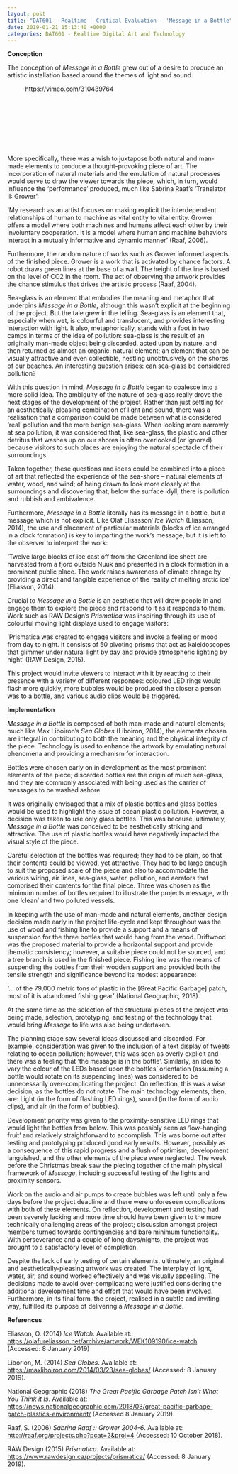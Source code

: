 ```yaml
---
layout: post
title: "DAT601 - Realtime - Critical Evaluation - 'Message in a Bottle"
date: 2019-01-21 15:13:40 +0000
categories: DAT601 - Realtime Digital Art and Technology
---
```


<!-- wp:paragraph -->
<p><strong>Conception</strong></p>
<!-- /wp:paragraph -->

<!-- wp:paragraph -->
<p>The conception of <em>Message in a Bottle</em> grew out of a desire to produce an artistic installation based around the themes of light and sound.</p>
<!-- /wp:paragraph -->

<!-- wp:embed {"url":"https://vimeo.com/310439764","type":"video","providerNameSlug":"vimeo","responsive":true,"className":"wp-embed-aspect-16-9 wp-has-aspect-ratio"} -->
<figure class="wp-block-embed is-type-video is-provider-vimeo wp-block-embed-vimeo wp-embed-aspect-16-9 wp-has-aspect-ratio"><div class="wp-block-embed__wrapper">
https://vimeo.com/310439764
</div></figure>
<!-- /wp:embed -->

<!-- wp:gallery {"linkTo":"media"} -->
<figure class="wp-block-gallery has-nested-images columns-default is-cropped"><!-- wp:image {"id":876,"sizeSlug":"large","linkDestination":"media"} -->
<figure class="wp-block-image size-large"><a href="{{ site.baseurl }}/wp-content/uploads/2023/05/dsc0016_45974886634_o.jpg"><img src="https://www.circleseven.co.uk/wp-content/uploads/2023/05/dsc0016_45974886634_o.jpg" alt="" class="wp-image-876"/></a></figure>
<!-- /wp:image -->

<!-- wp:image {"id":877,"sizeSlug":"large","linkDestination":"media"} -->
<figure class="wp-block-image size-large"><a href="{{ site.baseurl }}/wp-content/uploads/2023/05/dsc0025_45974886004_o-scaled.jpg"><img src="https://www.circleseven.co.uk/wp-content/uploads/2023/05/dsc0025_45974886004_o-681x1024.jpg" alt="" class="wp-image-877"/></a></figure>
<!-- /wp:image -->

<!-- wp:image {"id":878,"sizeSlug":"large","linkDestination":"media"} -->
<figure class="wp-block-image size-large"><a href="{{ site.baseurl }}/wp-content/uploads/2023/05/dsc0019_46699516141_o-scaled.jpg"><img src="https://www.circleseven.co.uk/wp-content/uploads/2023/05/dsc0019_46699516141_o-681x1024.jpg" alt="" class="wp-image-878"/></a></figure>
<!-- /wp:image -->

<!-- wp:image {"id":875,"sizeSlug":"large","linkDestination":"media"} -->
<figure class="wp-block-image size-large"><a href="{{ site.baseurl }}/wp-content/uploads/2023/05/dsc0018_45974886594_o.jpg"><img src="https://www.circleseven.co.uk/wp-content/uploads/2023/05/dsc0018_45974886594_o.jpg" alt="" class="wp-image-875"/></a></figure>
<!-- /wp:image -->

<!-- wp:image {"id":874,"sizeSlug":"large","linkDestination":"media"} -->
<figure class="wp-block-image size-large"><a href="{{ site.baseurl }}/wp-content/uploads/2023/05/dsc0021_45974886254_o.jpg"><img src="https://www.circleseven.co.uk/wp-content/uploads/2023/05/dsc0021_45974886254_o.jpg" alt="" class="wp-image-874"/></a></figure>
<!-- /wp:image -->

<!-- wp:image {"id":873,"sizeSlug":"large","linkDestination":"media"} -->
<figure class="wp-block-image size-large"><a href="{{ site.baseurl }}/wp-content/uploads/2023/05/dsc0024_45974886054_o.jpg"><img src="https://www.circleseven.co.uk/wp-content/uploads/2023/05/dsc0024_45974886054_o.jpg" alt="" class="wp-image-873"/></a></figure>
<!-- /wp:image -->

<!-- wp:image {"id":872,"sizeSlug":"large","linkDestination":"media"} -->
<figure class="wp-block-image size-large"><a href="{{ site.baseurl }}/wp-content/uploads/2023/05/dsc0015_46699516531_o-scaled.jpg"><img src="https://www.circleseven.co.uk/wp-content/uploads/2023/05/dsc0015_46699516531_o-681x1024.jpg" alt="" class="wp-image-872"/></a></figure>
<!-- /wp:image -->

<!-- wp:image {"id":871,"sizeSlug":"large","linkDestination":"media"} -->
<figure class="wp-block-image size-large"><a href="{{ site.baseurl }}/wp-content/uploads/2023/05/dsc0023_46699515701_o-scaled.jpg"><img src="https://www.circleseven.co.uk/wp-content/uploads/2023/05/dsc0023_46699515701_o-scaled.jpg" alt="" class="wp-image-871"/></a></figure>
<!-- /wp:image -->

<!-- wp:image {"id":870,"sizeSlug":"large","linkDestination":"media"} -->
<figure class="wp-block-image size-large"><a href="{{ site.baseurl }}/wp-content/uploads/2023/05/img_0061_45785371755_o-scaled.jpg"><img src="https://www.circleseven.co.uk/wp-content/uploads/2023/05/img_0061_45785371755_o-1024x768.jpg" alt="" class="wp-image-870"/></a></figure>
<!-- /wp:image --></figure>
<!-- /wp:gallery -->

<!-- wp:paragraph -->
<p>More specifically, there was a wish to juxtapose both natural and man-made elements to produce a thought-provoking piece of art. The incorporation of natural materials and the emulation of natural processes would serve to draw the viewer towards the piece, which, in turn, would influence the ‘performance’ produced, much like Sabrina Raaf’s ‘Translator II: Grower’:</p>
<!-- /wp:paragraph -->

<!-- wp:paragraph -->
<p>‘My research as an artist focuses on making explicit the interdependent relationships of human to machine as vital entity to vital entity. Grower offers a model where both machines and humans affect each other by their involuntary cooperation. It is a model where human and machine behaviors interact in a mutually informative and dynamic manner’ (Raaf, 2006).</p>
<!-- /wp:paragraph -->

<!-- wp:paragraph -->
<p>Furthermore, the random nature of works such as Grower informed aspects of the finished piece. Grower is a work that is activated by chance factors. A robot draws green lines at the base of a wall. The height of the line is based on the level of CO2 in the room. The act of observing the artwork provides the chance stimulus that drives the artistic process (Raaf, 2004).</p>
<!-- /wp:paragraph -->

<!-- wp:paragraph -->
<p>Sea-glass is an element that embodies the meaning and metaphor that underpins <em>Message in a Bottle</em>, although this wasn’t explicit at the beginning of the project. But the tale grew in the telling. Sea-glass is an element that, especially when wet, is colourful and translucent, and provides interesting interaction with light. It also, metaphorically, stands with a foot in two camps in terms of the idea of pollution: sea-glass is the result of an originally man-made object being discarded, acted upon by nature, and then returned as almost an organic, natural element; an element that can be visually attractive and even collectible, nestling unobtrusively on the shores of our beaches. An interesting question arises: can sea-glass be considered pollution?</p>
<!-- /wp:paragraph -->

<!-- wp:paragraph -->
<p>With this question in mind, <em>Message in a Bottle</em> began to coalesce into a more solid idea. The ambiguity of the nature of sea-glass really drove the next stages of the development of the project. Rather than just settling for an aesthetically-pleasing combination of light and sound, there was a realisation that a comparison could be made between what is considered ‘real’ pollution and the more benign sea-glass. When looking more narrowly at sea pollution, it was considered that, like sea-glass, the plastic and other detritus that washes up on our shores is often overlooked (or ignored) because visitors to such places are enjoying the natural spectacle of their surroundings.</p>
<!-- /wp:paragraph -->

<!-- wp:paragraph -->
<p>Taken together, these questions and ideas could be combined into a piece of art that reflected the experience of the sea-shore – natural elements of water, wood, and wind; of being drawn to look more closely at the surroundings and discovering that, below the surface idyll, there is pollution and rubbish and ambivalence.</p>
<!-- /wp:paragraph -->

<!-- wp:paragraph -->
<p>Furthermore, <em>Message in a Bottle</em> literally has its message in a bottle, but a message which is not explicit. Like Olaf Elisasson’ <em>Ice Watch</em> (Eliasson, 2014), the use and placement of particular materials (blocks of ice arranged in a clock formation) is key to imparting the work’s message, but it is left to the observer to interpret the work:</p>
<!-- /wp:paragraph -->

<!-- wp:paragraph -->
<p>‘Twelve large blocks of ice cast off from the Greenland ice sheet are harvested from a fjord outside Nuuk and presented in a clock formation in a prominent public place. The work raises awareness of climate change by providing a direct and tangible experience of the reality of melting arctic ice’ (Eliasson, 2014).</p>
<!-- /wp:paragraph -->

<!-- wp:paragraph -->
<p>Crucial to <em>Message in a Bottle</em> is an aesthetic that will draw people in and engage them to explore the piece and respond to it as it responds to them. Work such as RAW Design’s <em>Prismatica</em> was inspiring through its use of colourful moving light displays used to engage visitors:</p>
<!-- /wp:paragraph -->

<!-- wp:paragraph -->
<p>‘Prismatica was created to engage visitors and invoke a feeling or mood from day to night. It consists of 50 pivoting prisms that act as kaleidoscopes that glimmer under natural light by day and provide atmospheric lighting by night’ (RAW Design, 2015).</p>
<!-- /wp:paragraph -->

<!-- wp:paragraph -->
<p>This project would invite viewers to interact with it by reacting to their presence with a variety of different responses: coloured LED rings would flash more quickly, more bubbles would be produced the closer a person was to a bottle, and various audio clips would be triggered.</p>
<!-- /wp:paragraph -->

<!-- wp:paragraph -->
<p><strong>Implementation</strong></p>
<!-- /wp:paragraph -->

<!-- wp:paragraph -->
<p><em>Message in a Bottle</em> is composed of both man-made and natural elements; much like Max Liboiron’s <em>Sea Globes</em> (Liboiron, 2014), the elements chosen are integral in contributing to both the meaning and the physical integrity of the piece. Technology is used to enhance the artwork by emulating natural phenomena and providing a mechanism for interaction.</p>
<!-- /wp:paragraph -->

<!-- wp:paragraph -->
<p>Bottles were chosen early on in development as the most prominent elements of the piece; discarded bottles are the origin of much sea-glass, and they are commonly associated with being used as the carrier of messages to be washed ashore.</p>
<!-- /wp:paragraph -->

<!-- wp:paragraph -->
<p>It was originally envisaged that a mix of plastic bottles and glass bottles would be used to highlight the issue of ocean plastic pollution. However, a decision was taken to use only glass bottles. This was because, ultimately, <em>Message in a Bottle</em> was conceived to be aesthetically striking and attractive. The use of plastic bottles would have negatively impacted the visual style of the piece.</p>
<!-- /wp:paragraph -->

<!-- wp:paragraph -->
<p>Careful selection of the bottles was required; they had to be plain, so that their contents could be viewed, yet attractive. They had to be large enough to suit the proposed scale of the piece and also to accommodate the various wiring, air lines, sea-glass, water, pollution, and aerators that comprised their contents for the final piece. Three was chosen as the minimum number of bottles required to illustrate the projects message, with one ‘clean’ and two polluted vessels.</p>
<!-- /wp:paragraph -->

<!-- wp:paragraph -->
<p>In keeping with the use of man-made and natural elements, another design decision made early in the project life-cycle and kept throughout was the use of wood and fishing line to provide a support and a means of suspension for the three bottles that would hang from the wood. Driftwood was the proposed material to provide a horizontal support and provide thematic consistency; however, a suitable piece could not be sourced, and a tree branch is used in the finished piece. Fishing line was the means of suspending the bottles from their wooden support and provided both the tensile strength and significance beyond its modest appearance:</p>
<!-- /wp:paragraph -->

<!-- wp:paragraph -->
<p>‘… of the 79,000 metric tons of plastic in the [Great Pacific Garbage] patch, most of it is abandoned fishing gear’ (National Geographic, 2018).</p>
<!-- /wp:paragraph -->

<!-- wp:paragraph -->
<p>At the same time as the selection of the structural pieces of the project was being made, selection, prototyping, and testing of the technology that would bring <em>Message</em> to life was also being undertaken.</p>
<!-- /wp:paragraph -->

<!-- wp:paragraph -->
<p>The planning stage saw several ideas discussed and discarded. For example, consideration was given to the inclusion of a text display of tweets relating to ocean pollution; however, this was seen as overly explicit and there was a feeling that ‘the message is in the bottle’. Similarly, an idea to vary the colour of the LEDs based upon the bottles’ orientation (assuming a bottle would rotate on its suspending lines) was considered to be unnecessarily over-complicating the project. On reflection, this was a wise decision, as the bottles do not rotate. The main technology elements, then, are: Light (in the form of flashing LED rings), sound (in the form of audio clips), and air (in the form of bubbles).</p>
<!-- /wp:paragraph -->

<!-- wp:paragraph -->
<p>Development priority was given to the proximity-sensitive LED rings that would light the bottles from below. This was possibly seen as ‘low-hanging fruit’ and relatively straightforward to accomplish. This was borne out after testing and prototyping produced good early results. However, possibly as a consequence of this rapid progress and a flush of optimism, development languished, and the other elements of the piece were neglected. The week before the Christmas break saw the piecing together of the main physical framework of <em>Message</em>, including successful testing of the lights and proximity sensors.</p>
<!-- /wp:paragraph -->

<!-- wp:paragraph -->
<p>Work on the audio and air pumps to create bubbles was left until only a few days before the project deadline and there were unforeseen complications with both of these elements. On reflection, development and testing had been severely lacking and more time should have been given to the more technically challenging areas of the project; discussion amongst project members turned towards contingencies and bare minimum functionality. With perseverance and a couple of long days/nights, the project was brought to a satisfactory level of completion.</p>
<!-- /wp:paragraph -->

<!-- wp:paragraph -->
<p>Despite the lack of early testing of certain elements, ultimately, an original and aesthetically-pleasing artwork was created. The interplay of light, water, air, and sound worked effectively and was visually appealing. The decisions made to avoid over-complicating were justified considering the additional development time and effort that would have been involved. Furthermore, in its final form, the project, realised in a subtle and inviting way, fulfilled its purpose of delivering a <em>Message in a Bottle</em>.</p>
<!-- /wp:paragraph -->

<!-- wp:paragraph -->
<p><strong>References</strong></p>
<!-- /wp:paragraph -->

<!-- wp:paragraph -->
<p>Eliasson, O. (2014) <em>Ice Watch</em>. Available at: <a href="https://olafureliasson.net/archive/artwork/WEK109190/ice-watch">https://olafureliasson.net/archive/artwork/WEK109190/ice-watch</a> (Accessed: 8 January 2019)</p>
<!-- /wp:paragraph -->

<!-- wp:paragraph -->
<p>Liborion, M. (2014) <em>Sea Globes</em>. Available at: <a href="https://maxliboiron.com/2014/03/23/sea-globes/">https://maxliboiron.com/2014/03/23/sea-globes/</a> (Accessed: 8 January 2019).</p>
<!-- /wp:paragraph -->

<!-- wp:paragraph -->
<p>National Geographic (2018) <em>The Great Pacific Garbage Patch Isn’t What You Think it Is</em>. Available at: <a href="https://news.nationalgeographic.com/2018/03/great-pacific-garbage-patch-plastics-environment/">https://news.nationalgeographic.com/2018/03/great-pacific-garbage-patch-plastics-environment/</a> (Accessed 8 January 2019).</p>
<!-- /wp:paragraph -->

<!-- wp:paragraph -->
<p>Raaf, S. (2006) <em>Sabrina Raaf :: Grower 2004-6</em>. Available at: <a href="http://raaf.org/projects.php?pcat=2&amp;proj=4">http://raaf.org/projects.php?pcat=2&amp;proj=4</a> (Accessed: 10 October 2018).</p>
<!-- /wp:paragraph -->

<!-- wp:paragraph -->
<p>RAW Design (2015) <em>Prismatica</em>. Available at: <a href="https://www.rawdesign.ca/projects/prismatica/">https://www.rawdesign.ca/projects/prismatica/</a> (Accessed: 8 January 2019).</p>
<!-- /wp:paragraph -->